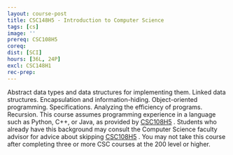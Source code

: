 ```yaml
---
layout: course-post
title: CSC148H5 - Introduction to Computer Science
tags: [cs]
image: ''
prereq: CSC108H5
coreq: 
dist: [SCI]
hours: [36L, 24P]
excl: CSC148H1
rec-prep: 
---
```


Abstract data types and data structures for implementing them.  Linked data structures. Encapsulation and information-hiding. Object-oriented programming. Specifications. Analyzing the efficiency of programs. Recursion. This course assumes programming experience in a language such as Python, C++, or Java, as provided by <a href="javascript:OpenCourse('OpenCourse.pl?Course=CSC108H5')">CSC108H5</a> .  Students who already have this background may consult the Computer Science faculty advisor for advice about skipping <a href="javascript:OpenCourse('OpenCourse.pl?Course=CSC108H5')">CSC108H5</a> . You may not take this course after completing three or more CSC courses at the 200 level or higher.
